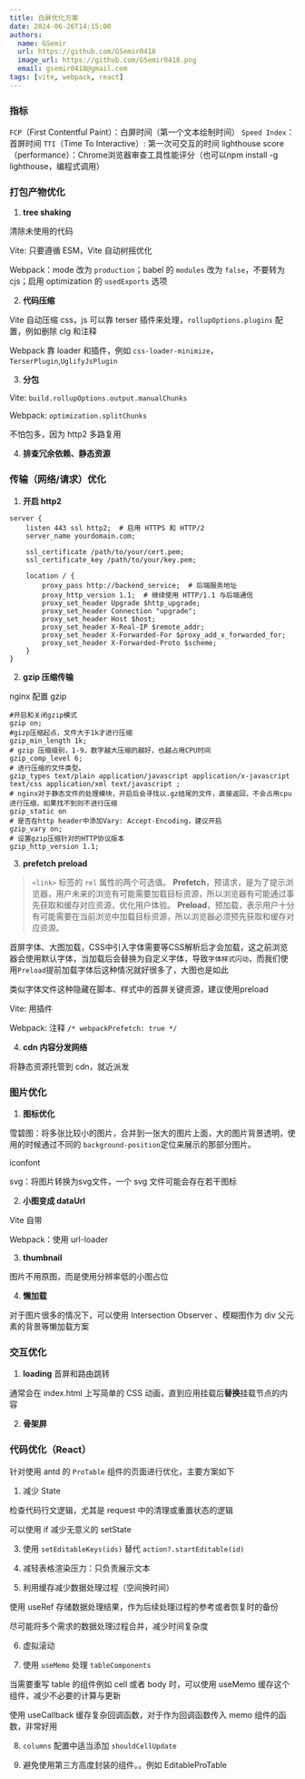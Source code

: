 ```yaml
---
title: 白屏优化方案
date: 2024-06-26T14:15:00
authors:
  name: GSemir
  url: https://github.com/GSemir0418
  image_url: https://github.com/GSemir0418.png
  email: gsemir0418@gmail.com
tags: [vite, webpack, react]
---
```

### 指标

`FCP`（First Contentful Paint）：白屏时间（第一个文本绘制时间）
`Speed Index`：首屏时间
`TTI`（Time To Interactive）: 第一次可交互的时间
lighthouse score（performance）：Chrome浏览器审查工具性能评分（也可以npm install -g lighthouse，编程式调用）

### 打包产物优化

1. **tree shaking**

清除未使用的代码

Vite: 只要遵循 ESM，Vite 自动树摇优化

Webpack：mode 改为 `production`；babel 的 `modules` 改为 `false`，不要转为 cjs；启用 optimization 的 `usedExports` 选项

2. **代码压缩**

Vite 自动压缩 css，js 可以靠 terser 插件来处理，`rollupOptions.plugins` 配置，例如删除 clg 和注释

Webpack 靠 loader 和插件，例如 `css-loader-minimize`，`TerserPlugin`,`UglifyJsPlugin`

3. **分包**

Vite: `build.rollupOptions.output.manualChunks`

Webpack: `optimization.splitChunks`

不怕包多，因为 http2 多路复用

4. **排查冗余依赖、静态资源**

### 传输（网络/请求）优化

1. **开启 http2**

```nginx
server {
    listen 443 ssl http2;  # 启用 HTTPS 和 HTTP/2
    server_name yourdomain.com;

    ssl_certificate /path/to/your/cert.pem;
    ssl_certificate_key /path/to/your/key.pem;

    location / {
        proxy_pass http://backend_service;  # 后端服务地址
        proxy_http_version 1.1;  # 继续使用 HTTP/1.1 与后端通信
        proxy_set_header Upgrade $http_upgrade;
        proxy_set_header Connection "upgrade";
        proxy_set_header Host $host;
        proxy_set_header X-Real-IP $remote_addr;
        proxy_set_header X-Forwarded-For $proxy_add_x_forwarded_for;
        proxy_set_header X-Forwarded-Proto $scheme;
    }
}
```

2. **gzip 压缩传输**

nginx 配置 gzip

```nginx
#开启和关闭gzip模式
gzip on;
#gizp压缩起点，文件大于1k才进行压缩
gzip_min_length 1k;
# gzip 压缩级别，1-9，数字越大压缩的越好，也越占用CPU时间
gzip_comp_level 6;
# 进行压缩的文件类型。
gzip_types text/plain application/javascript application/x-javascript text/css application/xml text/javascript ;
# nginx对于静态文件的处理模块，开启后会寻找以.gz结尾的文件，直接返回，不会占用cpu进行压缩，如果找不到则不进行压缩
gzip_static on
# 是否在http header中添加Vary: Accept-Encoding，建议开启
gzip_vary on;
# 设置gzip压缩针对的HTTP协议版本
gzip_http_version 1.1;
```

3. **prefetch preload**

> `<link>` 标签的 `rel` 属性的两个可选值。
>  **Prefetch**，预请求，是为了提示浏览器，用户未来的浏览有可能需要加载目标资源，所以浏览器有可能通过事先获取和缓存对应资源，优化用户体验。
>  **Preload**，预加载，表示用户十分有可能需要在当前浏览中加载目标资源，所以浏览器必须预先获取和缓存对应资源。

首屏字体、大图加载，CSS中引入字体需要等CSS解析后才会加载，这之前浏览器会使用默认字体，当加载后会替换为自定义字体，导致`字体样式闪动`，而我们使用`Preload`提前加载字体后这种情况就好很多了，大图也是如此

类似字体文件这种隐藏在脚本、样式中的首屏关键资源，建议使用preload

Vite: 用插件

Webpack: 注释 `/* webpackPrefetch: true */`

4. **cdn 内容分发网络**

将静态资源托管到 cdn，就近派发

### 图片优化

1. **图标优化**

雪碧图：将多张比较小的图片，合并到一张大的图片上面，大的图片背景透明，使用的时候通过不同的 `background-position`定位来展示的那部分图片。

iconfont

svg：将图片转换为svg文件，一个 svg 文件可能会存在若干图标

2. **小图变成 dataUrl**

Vite 自带

Webpack：使用 url-loader

3. **thumbnail**

图片不用原图，而是使用分辨率低的小图占位

4. **懒加载**

对于图片很多的情况下，可以使用 Intersection Observer 、模糊图作为 div 父元素的背景等懒加载方案

### 交互优化

1. **loading** 首屏和路由跳转

通常会在 index.html 上写简单的 CSS 动画，直到应用挂载后**替换**挂载节点的内容

2. **骨架屏**

### 代码优化（React）

针对使用 antd 的 `ProTable` 组件的页面进行优化，主要方案如下

1. 减少 State

检查代码行文逻辑，尤其是 request 中的清理或重置状态的逻辑

可以使用 if 减少无意义的 setState

3. 使用 `setEditableKeys(ids)` 替代 `action?.startEditable(id)`
4. 减轻表格渲染压力：只负责展示文本

5. 利用缓存减少数据处理过程（空间换时间）

使用 useRef 存储数据处理结果，作为后续处理过程的参考或者恢复时的备份

尽可能将多个需求的数据处理过程合并，减少时间复杂度

6. 虚拟滚动

7. 使用 `useMemo` 处理 `tableComponents`

当需要重写 table 的组件例如 cell 或者 body 时，可以使用 useMemo 缓存这个组件，减少不必要的计算与更新

使用 useCallback 缓存复杂回调函数，对于作为回调函数传入 memo 组件的函数，非常好用

8. `columns` 配置中适当添加 `shouldCellUpdate`

9. 避免使用第三方高度封装的组件。。例如 EditableProTable
